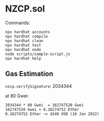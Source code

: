 # NZCP.sol

Commands:

```shell
npx hardhat accounts
npx hardhat compile
npx hardhat clean
npx hardhat test
npx hardhat node
node scripts/sample-script.js
npx hardhat help
```

## Gas Estimation

`nzcp.verifySignature`: 2034344

at 80 Gwei:

```
2034344 * 80 Gwei  = 162747520 Gwei
162747520 Gwei = 0.16274752 Ether
0.16274752 Ether ~= $540 USD (16 Jan 2022)
```